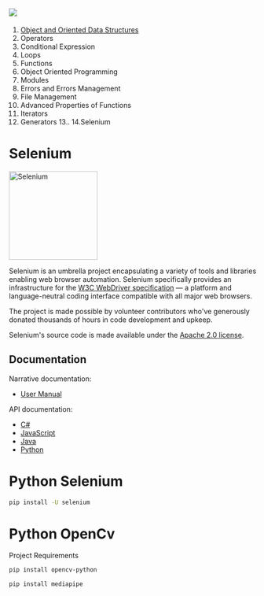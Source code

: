  # <img src="https://img.shields.io/badge/Python-14354C?style=for-the-badge&logo=python&logoColor=white" />
 
1. [Object and Oriented Data Structures](https://github.com/ebubekirdgn/Python-Advance-Level/tree/main/1%20-%20Object%20and%20Data%20Structures)
2. Operators
3. Conditional Expression
4. Loops
5. Functions
6. Object Oriented Programming
7. Modules
8. Errors and Errors Management
9. File Management
10. Advanced Properties of Functions
11. Iterators
12. Generators
13..
14.Selenium


# Selenium 

<a href="https://selenium.dev"><img src="https://selenium.dev/images/selenium_logo_square_green.png" width="180" alt="Selenium"/></a>

Selenium is an umbrella project encapsulating a variety of tools and
libraries enabling web browser automation. Selenium specifically
provides an infrastructure for the [W3C WebDriver specification](https://w3c.github.io/webdriver/)
— a platform and language-neutral coding interface compatible with all
major web browsers.

The project is made possible by volunteer contributors who've
generously donated thousands of hours in code development and upkeep.

Selenium's source code is made available under the [Apache 2.0 license](https://github.com/SeleniumHQ/selenium/blob/trunk/LICENSE).

## Documentation

Narrative documentation:

* [User Manual](https://selenium.dev/documentation/)

API documentation:

* [C#](https://seleniumhq.github.io/selenium/docs/api/dotnet/)
* [JavaScript](https://seleniumhq.github.io/selenium/docs/api/javascript/)
* [Java](https://seleniumhq.github.io/selenium/docs/api/java/index.html)
* [Python](https://seleniumhq.github.io/selenium/docs/api/py/)

 # Python Selenium 
 
 
```sh
pip install -U selenium
```

 # Python OpenCv
 
Project Requirements

```sh
pip install opencv-python
```

```sh
pip install mediapipe
```



